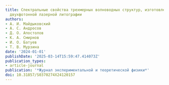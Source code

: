 ```yaml
---
title: Спектральные свойства трехмерных волноводных структур, изготовленных методом
  двухфотонной лазерной литографии
authors:
- А. И. Майдыковский
- А. С. Андросов
- Д. О. Апостолов
- К. А. Смирнов
- И. О. Батуев
- Т. В. Мурзина
date: '2024-01-01'
publishDate: '2025-03-14T15:59:47.414073Z'
publication_types:
- article-journal
publication: '*Журнал экспериментальной и теоретической физики*'
doi: 10.31857/S0370274X24120157
---
```

